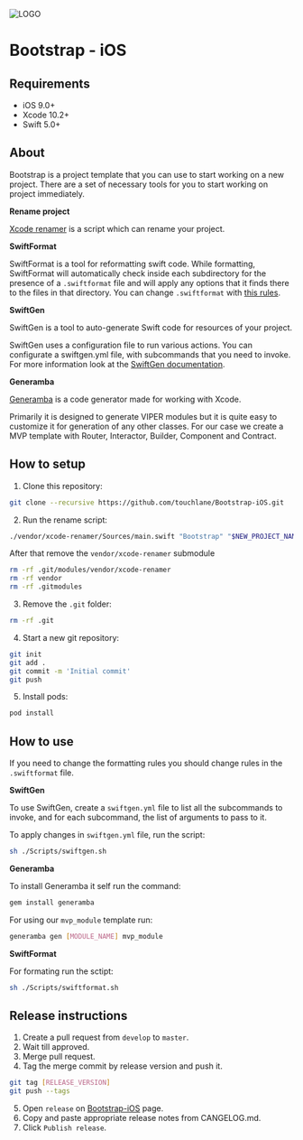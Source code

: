 ![LOGO](https://github.com/touchlane/Bootstrap-iOS/blob/develop/Assets/logo.svg)

# Bootstrap - iOS

## Requirements

* iOS 9.0+
* Xcode 10.2+
* Swift 5.0+

## About

Bootstrap is a project template that you can use to start working on a new project. There are a set of necessary tools for you to start working on project immediately.

**Rename project**

[Xcode renamer](https://github.com/appculture/xcode-project-renamer) is a script which can rename your project. 

**SwiftFormat**

SwiftFormat is a tool for reformatting swift code. While formatting, SwiftFormat will automatically check inside each subdirectory for the presence of a `.swiftformat` file and will apply any options that it finds there to the files in that directory. You can change `.swiftformat` with [this rules](https://github.com/nicklockwood/SwiftFormat/blob/master/Rules.md).
 
**SwiftGen**

SwiftGen is a tool to auto-generate Swift code for resources of your project.

SwiftGen uses a configuration file to run various actions. You can configurate a swiftgen.yml file, with subcommands that you need to invoke. For more information look at the [SwiftGen documentation](https://github.com/SwiftGen/SwiftGen).

**Generamba**

[Generamba](https://github.com/strongself/Generamba) is a code generator made for working with Xcode.

Primarily it is designed to generate VIPER modules but it is quite easy to customize it for generation of any other classes. For our case we create a MVP template with Router, Interactor, Builder, Component and Contract.

## How to setup

1. Clone this repository:

```bash
git clone --recursive https://github.com/touchlane/Bootstrap-iOS.git
```

2. Run the rename script:

```bash
./vendor/xcode-renamer/Sources/main.swift "Bootstrap" "$NEW_PROJECT_NAME"
```

After that remove the `vendor/xcode-renamer` submodule

```bash
rm -rf .git/modules/vendor/xcode-renamer
rm -rf vendor
rm -rf .gitmodules
```

3. Remove the `.git` folder:

```bash
rm -rf .git
```

4. Start a new git repository:

```bash
git init
git add .
git commit -m 'Initial commit'
git push
```

5. Install pods:

```bash
pod install
```

## How to use

If you need to change the formatting rules you should change rules in the `.swiftformat` file.

**SwiftGen**

To use SwiftGen, create a `swiftgen.yml` file to list all the subcommands to invoke, and for each subcommand, the list of arguments to pass to it. 

To apply changes in `swiftgen.yml` file, run the script:

```bash
sh ./Scripts/swiftgen.sh
```

**Generamba**

To install Generamba it self run the command:

```bash
gem install generamba
```

For using our `mvp_module` template run:

```bash
generamba gen [MODULE_NAME] mvp_module
```

**SwiftFormat**

For formating run the sctipt:

```bash
sh ./Scripts/swiftformat.sh
```

## Release instructions 

1. Create a pull request from `develop` to `master`.
2. Wait till approved.
3. Merge pull request.
4. Tag the merge commit by release version and push it.

```bash
git tag [RELEASE_VERSION]
git push --tags
```

5. Open `release` on [Bootstrap-iOS](https://github.com/touchlane/Bootstrap-iOS) page. 
6. Copy and paste appropriate release notes from CANGELOG.md.
7. Click `Publish release`.
